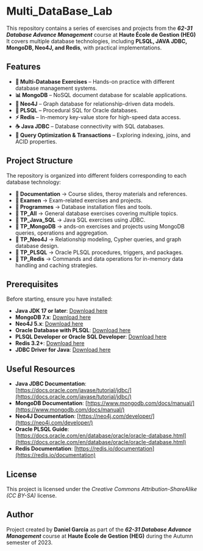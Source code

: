 # Multi_DataBase_Lab

This repository contains a series of exercises and projects from the ***62-31 Database Advance Management*** course at **Haute École de Gestion (HEG)** It covers multiple database technologies, including **PLSQL, JAVA JDBC, MongoDB, Neo4J, and Redis**, with practical implementations.

## Features

- **📂 Multi-Database Exercises** – Hands-on practice with different database management systems.
- **📊 MongoDB** – NoSQL document database for scalable applications.
- **🔗 Neo4J** – Graph database for relationship-driven data models.
- **📜 PLSQL** – Procedural SQL for Oracle databases.
- **⚡ Redis** – In-memory key-value store for high-speed data access.
- **☕ Java JDBC** – Database connectivity with SQL databases.
- **📝 Query Optimization & Transactions** – Exploring indexing, joins, and ACID properties.

## Project Structure

The repository is organized into different folders corresponding to each database technology:

- **📁 Documentation** → Course slides, theroy materials and references.
- **📁 Examen** → Exam-related exercises and projects.
- **📁 Programmes** → Database installation files and tools.
- **📁 TP_All** → General database exercises covering multiple topics.
- **📁 TP_Java_SQL** → Java SQL exercises using JDBC.
- **📁 TP_MongoDB** → ands-on exercises and projects using MongoDB queries, operations and aggregation.
- **📁 TP_Neo4J** → Relationship modeling, Cypher queries, and graph database design.
- **📁 TP_PLSQL** → Oracle PLSQL procedures, triggers, and packages.
- **📁 TP_Redis** → Commands and data operations for in-memory data handling and caching strategies.

## Prerequisites

Before starting, ensure you have installed:

- **Java JDK 17 or later**: [Download here](https://jdk.java.net/)
- **MongoDB 7.x**: [Download here](https://www.mongodb.com/try/download/community)
- **Neo4J 5.x**: [Download here](https://neo4j.com/download/)
- **Oracle Database with PLSQL**: [Download here](https://www.oracle.com/database/)
- **PLSQL Developer or Oracle SQL Developer**: [Download here](https://www.oracle.com/tools/downloads/sqldev-downloads.html)
- **Redis 3.2+**: [Download here](https://redis.io/download)
- **JDBC Driver for Java**: [Download here](https://www.oracle.com/database/technologies/appdev/jdbc.html)


## Useful Resources

- **Java JDBC Documentation**: [https://docs.oracle.com/javase/tutorial/jdbc/](https://docs.oracle.com/javase/tutorial/jdbc/)
- **MongoDB Documentation**: [https://www.mongodb.com/docs/manual/](https://www.mongodb.com/docs/manual/)
- **Neo4J Documentation**: [https://neo4j.com/developer/](https://neo4j.com/developer/)
- **Oracle PLSQL Guide**: [https://docs.oracle.com/en/database/oracle/oracle-database.html](https://docs.oracle.com/en/database/oracle/oracle-database.html)
- **Redis Documentation**: [https://redis.io/documentation](https://redis.io/documentation)

## License

This project is licensed under the *Creative Commons Attribution-ShareAlike (CC BY-SA)* license.  

## Author

Project created by **Daniel Garcia** as part of the ***62-31 Database Advance Management*** course at **Haute École de Gestion (HEG)** during the Autumn semester of 2023.